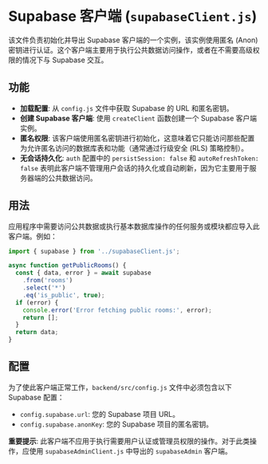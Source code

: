 # Supabase 客户端 (`supabaseClient.js`)

该文件负责初始化并导出 Supabase 客户端的一个实例，该实例使用匿名 (Anon) 密钥进行认证。这个客户端主要用于执行公共数据访问操作，或者在不需要高级权限的情况下与 Supabase 交互。

## 功能

- **加载配置**: 从 `config.js` 文件中获取 Supabase 的 URL 和匿名密钥。
- **创建 Supabase 客户端**: 使用 `createClient` 函数创建一个 Supabase 客户端实例。
- **匿名权限**: 该客户端使用匿名密钥进行初始化，这意味着它只能访问那些配置为允许匿名访问的数据库表和功能（通常通过行级安全 (RLS) 策略控制）。
- **无会话持久化**: `auth` 配置中的 `persistSession: false` 和 `autoRefreshToken: false` 表明此客户端不管理用户会话的持久化或自动刷新，因为它主要用于服务器端的公共数据访问。

## 用法

应用程序中需要访问公共数据或执行基本数据库操作的任何服务或模块都应导入此客户端。例如：

```javascript
import { supabase } from '../supabaseClient.js';

async function getPublicRooms() {
  const { data, error } = await supabase
    .from('rooms')
    .select('*')
    .eq('is_public', true);
  if (error) {
    console.error('Error fetching public rooms:', error);
    return [];
  }
  return data;
}
```

## 配置

为了使此客户端正常工作，`backend/src/config.js` 文件中必须包含以下 Supabase 配置：

- `config.supabase.url`: 您的 Supabase 项目 URL。
- `config.supabase.anonKey`: 您的 Supabase 项目的匿名密钥。

**重要提示**: 此客户端不应用于执行需要用户认证或管理员权限的操作。对于此类操作，应使用 `supabaseAdminClient.js` 中导出的 `supabaseAdmin` 客户端。
